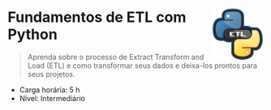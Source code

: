 <div width=100%>
    <img src="dio_course_bagde.png" width="20%" align="right">
<h1>Fundamentos de ETL com Python  </h1>
</div>

> Aprenda sobre o processo de Extract Transform and Load (ETL) e como transformar seus dados e deixa-los prontos para seus projetos. 
* Carga horária: 5 h
* Nível: Intermediário